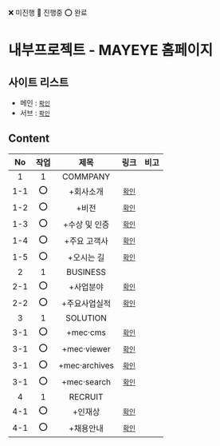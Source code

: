 ❌ 미진행 🔺 진행중 ⭕ 완료
# 내부프로젝트 - MAYEYE 홈페이지

## 사이트 리스트
- 메인 : [`확인`](./html/index.html)
- 서브 : [`확인`](./html/sub.html)

## Content
|No|작업|제목|링크|비고|
|:-:|:-:|:-:|:-:|:-:|
|1|1|COMMPANY| |  |
|1-1|⭕|+회사소개| [`확인`](./html/1-1.html) |  |
|1-2|⭕|+비전| [`확인`](./html/1-2.html) |  |
|1-3|⭕|+수상 및 인증| [`확인`](./html/1-3.html) |  |
|1-4|⭕|+주요 고객사| [`확인`](./html/1-4.html) |  |
|1-5|⭕|+오시는 길| [`확인`](./html/1-5.html) |  |
|2|1|BUSINESS| |  |
|2-1|⭕|+사업분야| [`확인`](./html/2-1.html) |  |
|2-2|⭕|+주요사업실적| [`확인`](./html/2-2.html) |  |
|3|1|SOLUTION| |  |
|3-1|⭕|+mec·cms| [`확인`](./html/3-1.html) |  |
|3-1|⭕|+mec·viewer| [`확인`](./html/3-2.html) |  |
|3-1|⭕|+mec·archives| [`확인`](./html/3-3.html) |  |
|3-1|⭕|+mec·search| [`확인`](./html/3-4.html) |  |
|4|1|RECRUIT| |  |
|4-1|⭕|+인재상| [`확인`](./html/4-1.html) |  |
|4-1|⭕|+채용안내| [`확인`](./html/4-2.html) |  |
